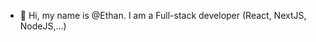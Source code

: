 - 👋 Hi, my name is @Ethan. I am a Full-stack developer (React, NextJS, NodeJS,...)

<!---
Sergyoubi/Sergyoubi is a ✨ special ✨ repository because its `README.md` (this file) appears on your GitHub profile.
You can click the Preview link to take a look at your changes.
--->

